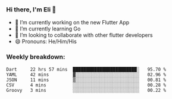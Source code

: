 ### Hi there, I'm Eli 👋
- 🔭 I’m currently working on the new Flutter App
- 🌱 I’m currently learning Go
- 🦄 I’m looking to collaborate with other flutter developers
- 😄 Pronouns: He/Him/His

### Weekly breakdown:
<!--START_SECTION:waka-->
```text
Dart     22 hrs 57 mins  ████████████████████████░   95.70 % 
YAML     42 mins         ▓░░░░░░░░░░░░░░░░░░░░░░░░   02.96 % 
JSON     11 mins         ▒░░░░░░░░░░░░░░░░░░░░░░░░   00.81 % 
CSV      4 mins          ░░░░░░░░░░░░░░░░░░░░░░░░░   00.28 % 
Groovy   3 mins          ░░░░░░░░░░░░░░░░░░░░░░░░░   00.22 % 
```
<!--END_SECTION:waka-->
